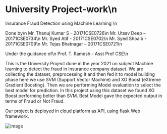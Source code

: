 # University Project-work\n
Insurance Fraud Detection using Machine Learning \n

Done by\n
Mr. Thanuj Kumar S – 20171CSE0726\n
Mr. Utsav Deep – 20171CSE0734\n
Mr. Syed Atif  - 20171CSE0702\n
Mr. Syed Shoaib   - 20171CSE0709\n
Mr. Tejas Bhatnagar – 20171CSE0721\n

Under the guidance of\n
Prof. T. Ramesh - Asst Prof CSE\n


This is the University Project done in the year 2021 on subject Machine learning to detect the fraud in Insurance company dataset.
We are collecting the dataset, preprocessing it and then fed it to model building phase here we use SVM (Support Vector Machine)  and XG Boost (eXtreme Gradient Boosting).
Then we are performing Model evaluation to select the best model for prediction. 
In this project using this dataset we found XG Boost performing better than SVM. Best Model gave the expected output in terms of Fraud or Not Fraud.

Our project is deployed in cloud platform as API, using flask Web framework.

![image](https://user-images.githubusercontent.com/57106292/117533661-9a03c800-b00b-11eb-889f-9c73b1da78dd.png)  


